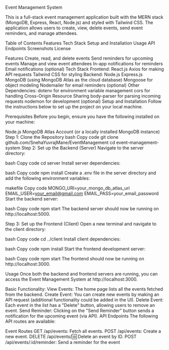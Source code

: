 Event Management System



This is a full-stack event management application built with the MERN stack (MongoDB, Express, React, Node.js) and styled with Tailwind CSS. The application allows users to create, view, delete events, send event reminders, and manage attendees.

Table of Contents
Features
Tech Stack
Setup and Installation
Usage
API Endpoints
Screenshots
License


Features
Create, read, and delete events
Send reminders for upcoming events
Manage and view event attendees
In-app notifications for reminders
Email notifications (optional)
Tech Stack
Frontend:
React.js
Axios for making API requests
Tailwind CSS for styling
Backend:
Node.js
Express.js
MongoDB (using MongoDB Atlas as the cloud database)
Mongoose for object modeling
Nodemailer for email reminders (optional)
Other Dependencies:
dotenv for environment variable management
cors for handling Cross-Origin Resource Sharing
body-parser for parsing incoming requests
nodemon for development (optional)
Setup and Installation
Follow the instructions below to set up the project on your local machine.

Prerequisites
Before you begin, ensure you have the following installed on your machine:

Node.js
MongoDB Atlas Account (or a locally installed MongoDB instance)
Step 1: Clone the Repository
bash
Copy code
git clone github.com/SnehaYuvrajMane/EventManagement
cd event-management-system
Step 2: Set up the Backend (Server)
Navigate to the server directory:

bash
Copy code
cd server
Install server dependencies:

bash
Copy code
npm install
Create a .env file in the server directory and add the following environment variables:

makefile
Copy code
MONGO_URI=your_mongo_db_atlas_uri
EMAIL_USER=your_email@gmail.com
EMAIL_PASS=your_email_password
Start the backend server:

bash
Copy code
npm start
The backend server should now be running on http://localhost:5000.

Step 3: Set up the Frontend (Client)
Open a new terminal and navigate to the client directory:

bash
Copy code
cd ../client
Install client dependencies:

bash
Copy code
npm install
Start the frontend development server:

bash
Copy code
npm start
The frontend should now be running on http://localhost:3000.

Usage
Once both the backend and frontend servers are running, you can access the Event Management System at http://localhost:3000.

Basic Functionality:
View Events: The home page lists all the events fetched from the backend.
Create Event: You can create new events by making an API request (additional functionality could be added in the UI).
Delete Event: Each event in the list has a "Delete" button, allowing users to remove an event.
Send Reminder: Clicking on the "Send Reminder" button sends a notification for the upcoming event (via API).
API Endpoints
The following API routes are available:

Event Routes
GET /api/events: Fetch all events.
POST /api/events: Create a new event.
DELETE /api/events/:id: Delete an event by ID.
POST /api/events/:id/reminder: Send a reminder for the event
